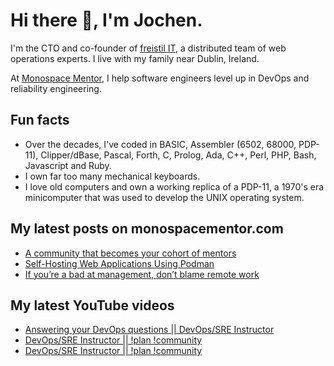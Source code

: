 # Hi there 👋, I'm Jochen.

I'm the CTO and co-founder of [freistil IT](https://www.freistil.it), a distributed team of web operations experts. I live with my family near Dublin, Ireland.

At [Monospace Mentor](https://monospacementor.com), I help software engineers level up in DevOps and reliability engineering.

## Fun facts

- Over the decades, I've coded in BASIC, Assembler (6502, 68000, PDP-11), Clipper/dBase, Pascal, Forth, C, Prolog, Ada, C++, Perl, PHP, Bash, Javascript and Ruby.
- I own far too many mechanical keyboards.
- I love old computers and own a working replica of a PDP-11, a 1970's era minicomputer that was used to develop the UNIX operating system.

## My latest posts on monospacementor.com

<!-- MONOSPACE:START -->
- [A community that becomes your cohort of mentors](https://monospacementor.com/2025/05/a-community-that-becomes-your-cohort-of-mentors/)
- [Self-Hosting Web Applications Using Podman](https://monospacementor.com/2025/02/self-hosting-web-applications-using-podman/)
- [If you’re a bad at management, don’t blame remote work](https://monospacementor.com/2025/02/remote-work-needs-good-managers/)
<!-- MONOSPACE:END -->

## My latest YouTube videos

<!-- YOUTUBE:START -->
- [Answering your DevOps questions || DevOps/SRE Instructor](https://www.youtube.com/watch?v=XHEr04o2oAc)
- [DevOps/SRE Instructor || !plan !community](https://www.youtube.com/watch?v=GDwBy2eMbNA)
- [DevOps/SRE Instructor || !plan !community](https://www.youtube.com/watch?v=taMdG1TbxJk)
<!-- YOUTUBE:END -->
